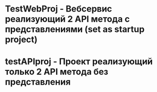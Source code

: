 # TestWebProj - Вебсервис реализующий 2 API метода с представлениями (set as startup project)
# testAPIproj - Проект реализующий только 2 API метода без представления
